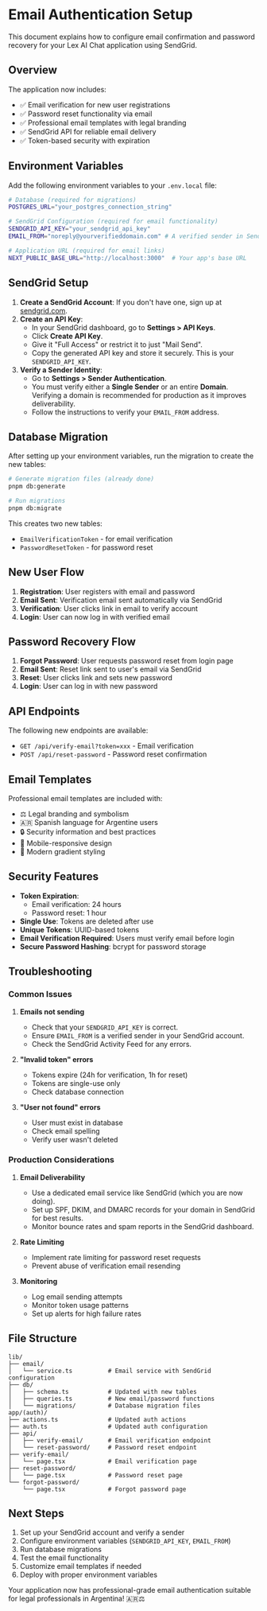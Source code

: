 # Email Authentication Setup

This document explains how to configure email confirmation and password recovery for your Lex AI Chat application using SendGrid.

## Overview

The application now includes:
- ✅ Email verification for new user registrations
- ✅ Password reset functionality via email
- ✅ Professional email templates with legal branding
- ✅ SendGrid API for reliable email delivery
- ✅ Token-based security with expiration

## Environment Variables

Add the following environment variables to your `.env.local` file:

```bash
# Database (required for migrations)
POSTGRES_URL="your_postgres_connection_string"

# SendGrid Configuration (required for email functionality)
SENDGRID_API_KEY="your_sendgrid_api_key"
EMAIL_FROM="noreply@yourverifieddomain.com" # A verified sender in SendGrid

# Application URL (required for email links)
NEXT_PUBLIC_BASE_URL="http://localhost:3000"  # Your app's base URL
```

## SendGrid Setup

1.  **Create a SendGrid Account**: If you don't have one, sign up at [sendgrid.com](https://sendgrid.com).
2.  **Create an API Key**:
    -   In your SendGrid dashboard, go to **Settings > API Keys**.
    -   Click **Create API Key**.
    -   Give it "Full Access" or restrict it to just "Mail Send".
    -   Copy the generated API key and store it securely. This is your `SENDGRID_API_KEY`.
3.  **Verify a Sender Identity**:
    -   Go to **Settings > Sender Authentication**.
    -   You must verify either a **Single Sender** or an entire **Domain**. Verifying a domain is recommended for production as it improves deliverability.
    -   Follow the instructions to verify your `EMAIL_FROM` address.

## Database Migration

After setting up your environment variables, run the migration to create the new tables:

```bash
# Generate migration files (already done)
pnpm db:generate

# Run migrations
pnpm db:migrate
```

This creates two new tables:
- `EmailVerificationToken` - for email verification
- `PasswordResetToken` - for password reset

## New User Flow

1. **Registration**: User registers with email and password
2. **Email Sent**: Verification email sent automatically via SendGrid
3. **Verification**: User clicks link in email to verify account
4. **Login**: User can now log in with verified email

## Password Recovery Flow

1. **Forgot Password**: User requests password reset from login page
2. **Email Sent**: Reset link sent to user's email via SendGrid
3. **Reset**: User clicks link and sets new password
4. **Login**: User can log in with new password

## API Endpoints

The following new endpoints are available:

- `GET /api/verify-email?token=xxx` - Email verification
- `POST /api/reset-password` - Password reset confirmation

## Email Templates

Professional email templates are included with:
- ⚖️ Legal branding and symbolism
- 🇦🇷 Spanish language for Argentine users
- 🔒 Security information and best practices
- 📱 Mobile-responsive design
- 🎨 Modern gradient styling

## Security Features

- **Token Expiration**: 
  - Email verification: 24 hours
  - Password reset: 1 hour
- **Single Use**: Tokens are deleted after use
- **Unique Tokens**: UUID-based tokens
- **Email Verification Required**: Users must verify email before login
- **Secure Password Hashing**: bcrypt for password storage

## Troubleshooting

### Common Issues

1. **Emails not sending**
   - Check that your `SENDGRID_API_KEY` is correct.
   - Ensure `EMAIL_FROM` is a verified sender in your SendGrid account.
   - Check the SendGrid Activity Feed for any errors.

2. **"Invalid token" errors**
   - Tokens expire (24h for verification, 1h for reset)
   - Tokens are single-use only
   - Check database connection

3. **"User not found" errors**
   - User must exist in database
   - Check email spelling
   - Verify user wasn't deleted

### Production Considerations

1. **Email Deliverability**
   - Use a dedicated email service like SendGrid (which you are now doing).
   - Set up SPF, DKIM, and DMARC records for your domain in SendGrid for best results.
   - Monitor bounce rates and spam reports in the SendGrid dashboard.

2. **Rate Limiting**
   - Implement rate limiting for password reset requests
   - Prevent abuse of verification email resending

3. **Monitoring**
   - Log email sending attempts
   - Monitor token usage patterns
   - Set up alerts for high failure rates

## File Structure

```
lib/
├── email/
│   └── service.ts          # Email service with SendGrid configuration
├── db/
│   ├── schema.ts           # Updated with new tables
│   ├── queries.ts          # New email/password functions
│   └── migrations/         # Database migration files
app/(auth)/
├── actions.ts              # Updated auth actions
├── auth.ts                 # Updated auth configuration
├── api/
│   ├── verify-email/       # Email verification endpoint
│   └── reset-password/     # Password reset endpoint
├── verify-email/
│   └── page.tsx            # Email verification page
├── reset-password/
│   └── page.tsx            # Password reset page
└── forgot-password/
    └── page.tsx            # Forgot password page
```

## Next Steps

1. Set up your SendGrid account and verify a sender
2. Configure environment variables (`SENDGRID_API_KEY`, `EMAIL_FROM`)
3. Run database migrations
4. Test the email functionality
5. Customize email templates if needed
6. Deploy with proper environment variables

Your application now has professional-grade email authentication suitable for legal professionals in Argentina! 🇦🇷⚖️